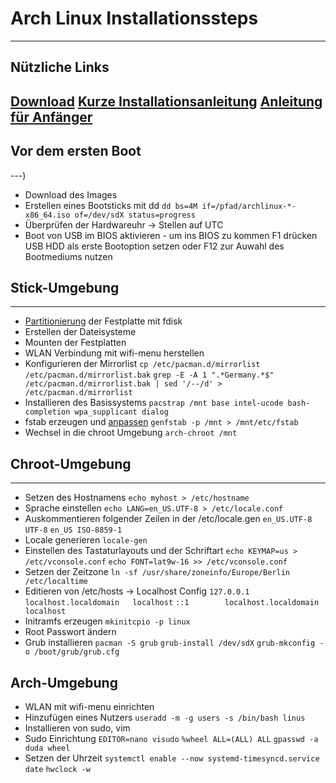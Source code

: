 # Arch Linux Installationssteps
---
## Nützliche Links
[Download](https://www.archlinux.de/download)
[Kurze Installationsanleitung](https://wiki.archlinux.de/title/Arch_Install_Scripts)
[Anleitung für Anfänger](https://wiki.archlinux.de/title/Anleitung_für_Einsteiger)
---
## Vor dem ersten Boot
---)
* Download des Images
* Erstellen eines Bootsticks mit dd
  `dd bs=4M if=/pfad/archlinux-*-x86_64.iso of=/dev/sdX status=progress`
* Überprüfen der Hardwareuhr -> Stellen auf UTC
* Boot von USB im BIOS aktivieren - um ins BIOS zu kommen F1 drücken
  USB HDD als erste Bootoption setzen oder F12 zur Auwahl des Bootmediums nutzen
## Stick-Umgebung
---
* [Partitionierung](https://wiki.archlinux.org/index.php/Partitioning) der Festplatte mit fdisk
* Erstellen der Dateisysteme
* Mounten der Festplatten
* WLAN Verbindung mit wifi-menu herstellen
* Konfigurieren der Mirrorlist
`cp /etc/pacman.d/mirrorlist /etc/pacman.d/mirrorlist.bak`
`grep -E -A 1 ".*Germany.*$" /etc/pacman.d/mirrorlist.bak | sed '/--/d' > /etc/pacman.d/mirrorlist`
* Installieren des Basissystems
`pacstrap /mnt base intel-ucode bash-completion wpa_supplicant dialog`
* fstab erzeugen und [anpassen](https://wiki.archlinux.de/title/Anleitung_f%C3%BCr_Einsteiger#Das_Basissystem_installieren)
`genfstab -p /mnt > /mnt/etc/fstab`
* Wechsel in die chroot Umgebung
`arch-chroot /mnt`
## Chroot-Umgebung
---
* Setzen des Hostnamens
`echo myhost > /etc/hostname`
* Sprache einstellen
`echo LANG=en_US.UTF-8 > /etc/locale.conf`
* Auskommentieren folgender Zeilen in der /etc/locale.gen
`en_US.UTF-8 UTF-8`
`en_US ISO-8859-1`
* Locale generieren
`locale-gen`
* Einstellen des Tastaturlayouts und der Schriftart
`echo KEYMAP=us > /etc/vconsole.conf`
`echo FONT=lat9w-16 >> /etc/vconsole.conf`
* Setzen der Zeitzone
`ln -sf /usr/share/zoneinfo/Europe/Berlin /etc/localtime`
* Editieren von /etc/hosts -> Localhost Config
`127.0.0.1	localhost.localdomain	localhost`
`::1		localhost.localdomain	localhost`
* Initramfs erzeugen
`mkinitcpio -p linux`
* Root Passwort ändern
* Grub installieren
`pacman -S grub`
`grub-install /dev/sdX`
`grub-mkconfig -o /boot/grub/grub.cfg`
## Arch-Umgebung
* WLAN mit wifi-menu einrichten
* Hinzufügen eines Nutzers
`useradd -m -g users -s /bin/bash linus`
* Installieren von sudo, vim
* Sudo Einrichtung
`EDITOR=nano visudo`
`%wheel ALL=(ALL) ALL`
`gpasswd -a duda wheel`
* Setzen der Uhrzeit
`systemctl enable --now systemd-timesyncd.service`
`date`
`hwclock -w`

